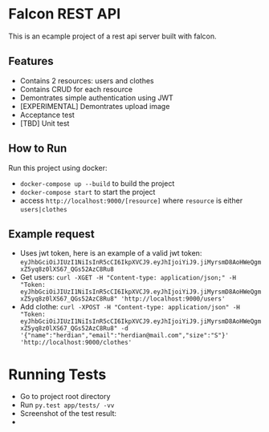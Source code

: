 # Falcon REST API
This is an ecample project of a rest api server built with falcon.

## Features
- Contains 2 resources: users and clothes
- Contains CRUD for each resource
- Demontrates simple authentication using JWT
- [EXPERIMENTAL] Demontrates upload image
- Acceptance test
- [TBD] Unit test

## How to Run
Run this project using docker:
- `docker-compose up --build` to build the project
- `docker-compose start` to start the project
- access `http://localhost:9000/[resource]` where `resource` is either `users|clothes`

## Example request
- Uses jwt token, here is an example of a valid jwt token: `eyJhbGciOiJIUzI1NiIsInR5cCI6IkpXVCJ9.eyJhIjoiYiJ9.jiMyrsmD8AoHWeQgmxZ5yq8z0lXS67_QGs52AzC8Ru8`
- Get users: `curl -XGET -H "Content-type: application/json;" -H "Token: eyJhbGciOiJIUzI1NiIsInR5cCI6IkpXVCJ9.eyJhIjoiYiJ9.jiMyrsmD8AoHWeQgmxZ5yq8z0lXS67_QGs52AzC8Ru8" 'http://localhost:9000/users'`
- Add clothe: `curl -XPOST -H "Content-type: application/json" -H "Token: eyJhbGciOiJIUzI1NiIsInR5cCI6IkpXVCJ9.eyJhIjoiYiJ9.jiMyrsmD8AoHWeQgmxZ5yq8z0lXS67_QGs52AzC8Ru8" -d '{"name":"herdian","email":"herdian@mail.com","size":"S"}' 'http://localhost:9000/clothes'`

# Running Tests
- Go to project root directory
- Run `py.test app/tests/ -vv`
- Screenshot of the test result:
- 